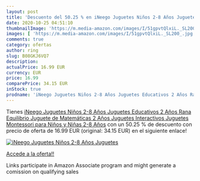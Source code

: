 ```yaml
---
layout: post
title: 'Descuento del 50.25 % en iNeego Juguetes Niños 2-8 Años Juguetes '
date: 2020-10-25 04:51:10
thumbnailImage: 'https://m.media-amazon.com/images/I/51gpvtQlxiL._SL200_.jpg'
images: [ 'https://m.media-amazon.com/images/I/51gpvtQlxiL._SL200_.jpg' ]
comments: true
category: ofertas
author: ring
slug: B08GKJ6VQ7
description:
actualPrice: 16.99 EUR
currency: EUR
price: 16.99
comparePrice: 34.15 EUR
inStock: true
prodname: 'iNeego Juguetes Niños 2-8 Años Juguetes Educativos 2 Años Rana Equilibrio Juguete de Matemáticas 2 Años  Juguetes Interactivos  Juguetes Montessori para Niños y Niñas 2-8 Años'
---
```


Tienes [iNeego Juguetes Niños 2-8 Años Juguetes Educativos 2 Años Rana Equilibrio Juguete de Matemáticas 2 Años  Juguetes Interactivos  Juguetes Montessori para Niños y Niñas 2-8 Años](https://www.amazon.es/dp/B08GKJ6VQ7/?tag=tolees-21) con un 50.25 % de descuento con precio de oferta de 16.99 EUR (original: 34.15 EUR) en el siguiente enlace!

[![iNeego Juguetes Niños 2-8 Años Juguetes ](https://m.media-amazon.com/images/I/51gpvtQlxiL._SL200_.jpg)](https://www.amazon.es/dp/B08GKJ6VQ7/?tag=tolees-21)

[Accede a la oferta!!](https://www.amazon.es/dp/B08GKJ6VQ7/?tag=tolees-21)

Links participate in Amazon Associate program and might generate a comission on qualifying sales



